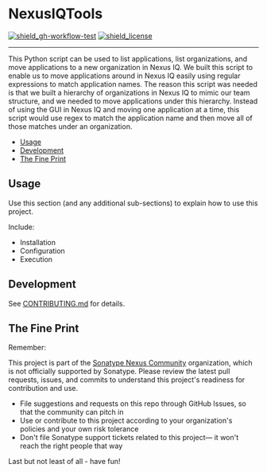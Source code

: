 # NexusIQTools

<!-- Badges Section -->
[![shield_gh-workflow-test]][link_gh-workflow-test]
[![shield_license]][license_file]
<!-- Add other badges or shields as appropriate -->

---

This Python script can be used to list applications, list organizations, and move applications to a new organization in Nexus IQ.  We built this script to enable us to move applications around in Nexus IQ easily using regular expressions to match application names.  The reason this script was needed is that we built a hierarchy of organizations in Nexus IQ to mimic our team structure, and we needed to move applications under this hierarchy.  Instead of using the GUI in Nexus IQ and moving one application at a time, this script would use regex to match the application name and then move all of those matches under an organization.
- [Usage](#usage)
- [Development](#development)
- [The Fine Print](#the-fine-print)

## Usage

Use this section (and any additional sub-sections) to explain how to use this project.

Include:
- Installation
- Configuration
- Execution

## Development

See [CONTRIBUTING.md](./CONTRIBUTING.md) for details.

## The Fine Print

Remember:

This project is part of the [Sonatype Nexus Community](https://github.com/sonatype-nexus-community) organization, which is not officially supported by Sonatype. Please review the latest pull requests, issues, and commits to understand this project's readiness for contribution and use.

* File suggestions and requests on this repo through GitHub Issues, so that the community can pitch in
* Use or contribute to this project according to your organization's policies and your own risk tolerance
* Don't file Sonatype support tickets related to this project— it won't reach the right people that way

Last but not least of all - have fun!

<!-- Links Section -->
[shield_gh-workflow-test]: https://img.shields.io/github/actions/workflow/status/sonatype-nexus-community/community-project-template/test.yml?branch=main&logo=GitHub&logoColor=white "build"
[shield_license]: https://img.shields.io/github/license/sonatype-nexus-community/community-project-template?logo=open%20source%20initiative&logoColor=white "license"

[link_gh-workflow-test]: https://github.com/sonatype-nexus-community/community-project-template/actions/workflows/test.yml?query=branch%3Amain
[license_file]: https://github.com/sonatype-nexus-community/community-project-template/blob/main/LICENSE

